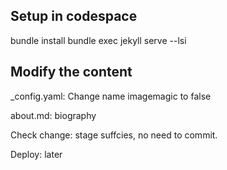 ## Setup in codespace
bundle install
bundle exec jekyll serve --lsi
<!-- bundle exec jekyll serve -->

## Modify the content
_config.yaml: 
Change name
imagemagic to false

about.md:
biography


Check change: stage suffcies, no need to commit.

Deploy: later